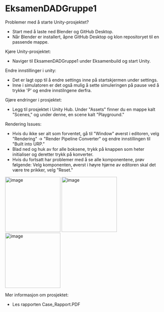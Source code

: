 # EksamenDADGruppe1

Problemer med å starte Unity-prosjektet?

  - Start med å laste ned Blender og GitHub Desktop.
  - Når Blender er installert, åpne GitHub Desktop og klon repositoryet til en passende mappe.

Kjøre Unity-prosjektet:

  - Naviger til EksamenDADGruppe1 under Eksamenbuild og start Unity.

Endre innstillinger i unity:

  - Det er lagt opp til å endre settings inne på startskjermen under settings.
  - Inne i simulatoren er det også mulig å sette simuleringen på pause ved å trykke 'P' og endre innstilngene derfra.

Gjøre endringer i prosjektet:

  - Legg til prosjektet i Unity Hub. Under "Assets" finner du en mappe kalt "Scenes," og under denne, en scene kalt "Playground."

Rendering Issues:

  - Hvis du ikke ser alt som forventet, gå til "Window" øverst i editoren, velg "Rendering" -> "Render Pipeline Converter" og endre innstillingen til "Built into URP."
  - Blad ned og huk av for alle boksene, trykk på knappen som heter initialiser og deretter trykk på konverter.
  - Hvis du fortsatt har problemer med å se alle komponentene, prøv følgende: Velg komponenten, øverst i høyre hjørne av editoren skal det være tre prikker, velg "Reset."
<img height="180" alt="image" src="https://github.com/Fredrikyoo/EksamenDADGruppe1/assets/97510718/c82b6a38-6c77-48dd-8c0a-686c89794630">
<img height="180" alt="image" src="https://github.com/Fredrikyoo/EksamenDADGruppe1/assets/97510718/5ae0d4d0-1711-49e9-9b16-35195fb51f59">
<img height="180" alt="image" src="https://github.com/Fredrikyoo/EksamenDADGruppe1/assets/97510718/7fc1f12a-f34b-4a66-94ed-6b1f7a47fd5f">


Mer informasjon om prosjektet:
 -  Les rapporten Case_Rapport.PDF
